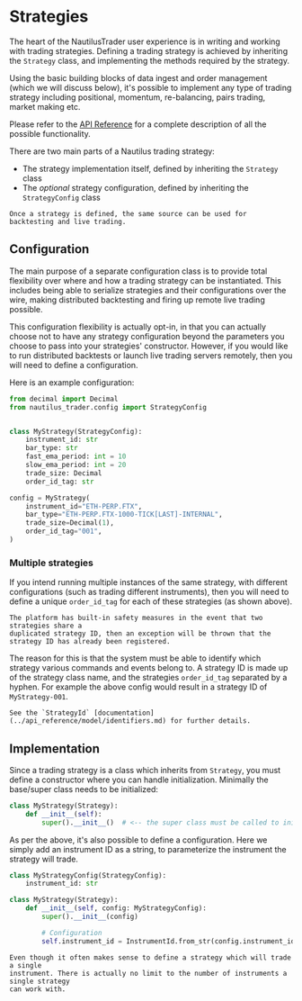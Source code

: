 # Strategies

The heart of the NautilusTrader user experience is in writing and working with
trading strategies. Defining a trading strategy is achieved by inheriting the `Strategy` class, 
and implementing the methods required by the strategy.

Using the basic building blocks of data ingest and order management (which we will discuss
below), it's possible to implement any type of trading strategy including positional, momentum, re-balancing,
pairs trading, market making etc.

Please refer to the [API Reference](../api_reference/trading.md#strategy) for a complete description
of all the possible functionality.

There are two main parts of a Nautilus trading strategy:
- The strategy implementation itself, defined by inheriting the `Strategy` class
- The _optional_ strategy configuration, defined by inheriting the `StrategyConfig` class

```{note}
Once a strategy is defined, the same source can be used for backtesting and live trading.
```

## Configuration
The main purpose of a separate configuration class is to provide total flexibility
over where and how a trading strategy can be instantiated. This includes being able
to serialize strategies and their configurations over the wire, making distributed backtesting
and firing up remote live trading possible.

This configuration flexibility is actually opt-in, in that you can actually choose not to have
any strategy configuration beyond the parameters you choose to pass into your
strategies' constructor. However, if you would like to run distributed backtests or launch
live trading servers remotely, then you will need to define a configuration.

Here is an example configuration:

```python
from decimal import Decimal
from nautilus_trader.config import StrategyConfig


class MyStrategy(StrategyConfig):
    instrument_id: str
    bar_type: str
    fast_ema_period: int = 10
    slow_ema_period: int = 20
    trade_size: Decimal
    order_id_tag: str

config = MyStrategy(
    instrument_id="ETH-PERP.FTX",
    bar_type="ETH-PERP.FTX-1000-TICK[LAST]-INTERNAL",
    trade_size=Decimal(1),
    order_id_tag="001",
)
```

### Multiple strategies
If you intend running multiple instances of the same strategy, with different
configurations (such as trading different instruments), then you will need to define
a unique `order_id_tag` for each of these strategies (as shown above).

```{note}
The platform has built-in safety measures in the event that two strategies share a
duplicated strategy ID, then an exception will be thrown that the strategy ID has already been registered.
```

The reason for this is that the system must be able to identify which strategy
various commands and events belong to. A strategy ID is made up of the
strategy class name, and the strategies `order_id_tag` separated by a hyphen. For
example the above config would result in a strategy ID of `MyStrategy-001`.

```{tip}
See the `StrategyId` [documentation](../api_reference/model/identifiers.md) for further details.
```

## Implementation
Since a trading strategy is a class which inherits from `Strategy`, you must define
a constructor where you can handle initialization. Minimally the base/super class needs to be initialized:

```python
class MyStrategy(Strategy):
    def __init__(self):
        super().__init__()  # <-- the super class must be called to initialize the strategy
```

As per the above, it's also possible to define a configuration. Here we simply add an instrument ID
as a string, to parameterize the instrument the strategy will trade.

```python
class MyStrategyConfig(StrategyConfig):
    instrument_id: str

class MyStrategy(Strategy):
    def __init__(self, config: MyStrategyConfig):
        super().__init__(config)

        # Configuration
        self.instrument_id = InstrumentId.from_str(config.instrument_id)
```

```{note}
Even though it often makes sense to define a strategy which will trade a single
instrument. There is actually no limit to the number of instruments a single strategy
can work with.
```
